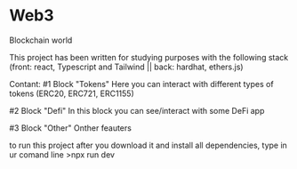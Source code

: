 # Web3
Blockchain world

This project has been written for studying purposes with the following stack (front: react, Typescript and Tailwind || back: hardhat, ethers.js)

Contant:
  #1 Block "Tokens"
  Here you can interact with different types of tokens (ERC20, ERC721, ERC1155)
  
  #2 Block "Defi"
  In this block you can see/interact with some DeFi app
  
  #3 Block "Other"
  Onther feauters

to run this project after you download it and install all dependencies, type in ur comand line >npx run dev 
